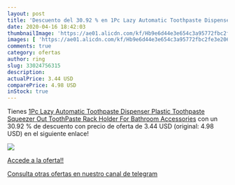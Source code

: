 ```yaml
---
layout: post
title: 'Descuento del 30.92 % en 1Pc Lazy Automatic Toothpaste Dispenser '
date: 2020-04-16 18:42:03
thumbnailImage: 'https://ae01.alicdn.com/kf/Hb9e6d44e3e654c3a95772fbc2fe3e206F/1Pc-Lazy-Automatic-Toothpaste-Dispenser-Plastic-Toothpaste-Squeezer-Out-ToothPaste-Rack-Holder-For-Bathroom-Accessories.jpg_350x350._SL200_.jpg'
images: [ 'https://ae01.alicdn.com/kf/Hb9e6d44e3e654c3a95772fbc2fe3e206F/1Pc-Lazy-Automatic-Toothpaste-Dispenser-Plastic-Toothpaste-Squeezer-Out-ToothPaste-Rack-Holder-For-Bathroom-Accessories.jpg_350x350._SL200_.jpg' ]
comments: true
category: ofertas
author: ring
slug: 33024756315
description:
actualPrice: 3.44 USD
comparePrice: 4.98 USD
inStock: true
---
```


Tienes [1Pc Lazy Automatic Toothpaste Dispenser Plastic Toothpaste Squeezer Out ToothPaste Rack Holder For Bathroom Accessories](https://www.amazon.com/dp/33024756315/?tag=redken08-20) con un 30.92 % de descuento con precio de oferta de 3.44 USD (original: 4.98 USD) en el siguiente enlace!

[![](https://ae01.alicdn.com/kf/Hb9e6d44e3e654c3a95772fbc2fe3e206F/1Pc-Lazy-Automatic-Toothpaste-Dispenser-Plastic-Toothpaste-Squeezer-Out-ToothPaste-Rack-Holder-For-Bathroom-Accessories.jpg_350x350._SL200_.jpg)](https://www.amazon.com/dp/33024756315/?tag=redken08-20)

[Accede a la oferta!!](https://www.amazon.com/dp/33024756315/?tag=redken08-20)

[Consulta otras ofertas en nuestro canal de telegram](https://t.me/s/ofertas25)

